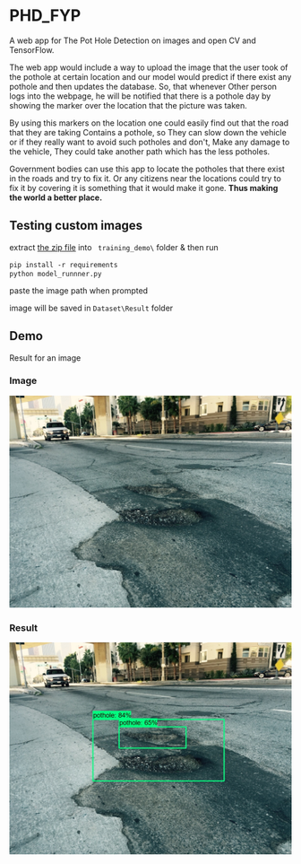 # PHD_FYP
A web app for The Pot Hole Detection on images and open CV and TensorFlow.

The web app would include a way to upload the image that the user took of the pothole at certain location and our model would predict if there exist any pothole  and then updates the database. So, that whenever Other person logs into the webpage, he will be notified that there is a pothole day by showing the marker over the location that the picture was taken.


By using this markers on the location one could easily find out that the road that they are taking Contains a pothole, so They can slow down the vehicle or if they really want to avoid such potholes and don't, Make any damage to the vehicle, They could take another path which has the less potholes. 

Government bodies can use this app to locate the potholes that there exist in the roads and try to fix it. Or any citizens near the locations could try to fix it by covering it is something that it would make it gone. **Thus making the world a better place.**

## Testing custom images

extract [the zip file](https://1drv.ms/u/s!AhCzSwMWU4mgjWGoSiiHpkaqP8YB?e=vfD9JB) into ` training_demo\` folder & then run

```
pip install -r requirements
python model_runnner.py
```

paste the image path when prompted

image will be saved in ` Dataset\Result ` folder

## Demo

Result for an image
### Image 

![Original](https://github.com/Mahanth-Maha/PHD_FYP/blob/main/Dataset/train/potholes/img00000.JPEG)

### Result

![detected](https://github.com/Mahanth-Maha/PHD_FYP/blob/main/Dataset/Result/res_img00000.JPEG)
